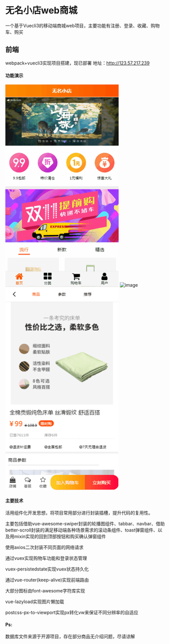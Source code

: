 # 无名小店web商城

一个基于Vuecli3的移动端商城web项目，主要功能有注册、登录、收藏、购物车、购买

## 前端

webpack+vuecli3实现项目搭建，现已部署 地址：http://123.57.217.239

#### 功能演示

![image](https://raw.githubusercontent.com/mmbbhh/shop/master/public/1.gif)
![image](https://raw.githubusercontent.com/mmbbhh/shop/master/public/2.gif)
![image](https://raw.githubusercontent.com/mmbbhh/shop/master/public/3.gif)

#### 主要技术

活用组件化开发思想，将项目常用部分进行封装插槽，提升代码的复用性。

主要包括借助vue-awesome-swiper封装的轮播图组件、tabbar、navbar、借助better-scroll封装的满足移动端各种场景需求的滚动条组件、toast弹窗组件、以及用mixin实现的回到顶部按钮和购买确认弹窗组件

使用axios二次封装不同页面的网络请求

通过vuex实现购物车功能和登录状态管理

vuex-persistedstate实现vuex状态持久化

通过vue-router(keep-alive)实现前端路由

大部分图标由font-awesome字符库实现

vue-lazyload实现图片懒加载

postcss-px-to-viewport实现px转化vw来保证不同分辨率的自适应

#### Ps:

数据库文件来源于开源项目，存在部分商品无介绍问题，尽请谅解




